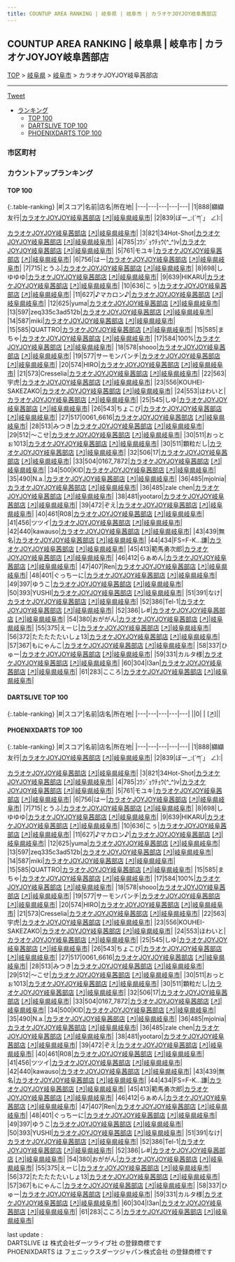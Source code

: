 ```yaml
---
title: COUNTUP AREA RANKING | 岐阜県 | 岐阜市 | カラオケJOYJOY岐阜茜部店
---
```

## COUNTUP AREA RANKING | 岐阜県 | 岐阜市 | カラオケJOYJOY岐阜茜部店

[TOP](/darts/rank/) > [岐阜県](/darts/rank/岐阜県/) > [岐阜市](/darts/rank/岐阜県/岐阜市/) > カラオケJOYJOY岐阜茜部店

___

<a href="https://twitter.com/share?ref_src=twsrc%5Etfw" data-text="COUNTUP AREA RANKING | 岐阜県岐阜市カラオケJOYJOY岐阜茜部店" class="twitter-share-button" data-hashtags="DARTSLIVE,PHOENIXDARTS,darts,ダーツ" data-show-count="false">Tweet</a>

* [ランキング](#カウントアップランキング)
    * [TOP 100](#top-100)
    * [DARTSLIVE TOP 100](#dartslive-top-100)
    * [PHOENIXDARTS TOP 100](#phoenixdarts-top-100)

### 市区町村

<ul>

</ul>

### カウントアップランキング

#### TOP 100



{:.table-ranking}
|#|スコア|名前|店名|所在地|
|---|---|---|---|---|
|1|888|<span class="rank-name-pd"><span class="pro-icon-pd"></span>纐纈 友行</span>|<a href="/darts/rank/shops/89224.html">カラオケJOYJOY岐阜茜部店</a> <a href="https://vs.phoenixdarts.com/jp/shop/shopDetailInfo/s_89224?s_seq=89224">[↗]</a>|<a href="/darts/rank/岐阜県/岐阜市">岐阜県岐阜市</a>|
|2|839|<span class="rank-name-pd">ぼー_:(´ཀ`」 ∠):</span>|<a href="/darts/rank/shops/89224.html">カラオケJOYJOY岐阜茜部店</a> <a href="https://vs.phoenixdarts.com/jp/shop/shopDetailInfo/s_89224?s_seq=89224">[↗]</a>|<a href="/darts/rank/岐阜県/岐阜市">岐阜県岐阜市</a>|
|3|821|<span class="rank-name-pd">34Hot-Shot</span>|<a href="/darts/rank/shops/89224.html">カラオケJOYJOY岐阜茜部店</a> <a href="https://vs.phoenixdarts.com/jp/shop/shopDetailInfo/s_89224?s_seq=89224">[↗]</a>|<a href="/darts/rank/岐阜県/岐阜市">岐阜県岐阜市</a>|
|4|785|<span class="rank-name-pd">ｺｳｼﾞｮｳﾁｮｳ(^_^)v</span>|<a href="/darts/rank/shops/89224.html">カラオケJOYJOY岐阜茜部店</a> <a href="https://vs.phoenixdarts.com/jp/shop/shopDetailInfo/s_89224?s_seq=89224">[↗]</a>|<a href="/darts/rank/岐阜県/岐阜市">岐阜県岐阜市</a>|
|5|761|<span class="rank-name-pd">モユキ</span>|<a href="/darts/rank/shops/89224.html">カラオケJOYJOY岐阜茜部店</a> <a href="https://vs.phoenixdarts.com/jp/shop/shopDetailInfo/s_89224?s_seq=89224">[↗]</a>|<a href="/darts/rank/岐阜県/岐阜市">岐阜県岐阜市</a>|
|6|756|<span class="rank-name-pd">はー</span>|<a href="/darts/rank/shops/89224.html">カラオケJOYJOY岐阜茜部店</a> <a href="https://vs.phoenixdarts.com/jp/shop/shopDetailInfo/s_89224?s_seq=89224">[↗]</a>|<a href="/darts/rank/岐阜県/岐阜市">岐阜県岐阜市</a>|
|7|715|<span class="rank-name-pd">とうふ</span>|<a href="/darts/rank/shops/89224.html">カラオケJOYJOY岐阜茜部店</a> <a href="https://vs.phoenixdarts.com/jp/shop/shopDetailInfo/s_89224?s_seq=89224">[↗]</a>|<a href="/darts/rank/岐阜県/岐阜市">岐阜県岐阜市</a>|
|8|698|<span class="rank-name-pd">しゆゆゆ</span>|<a href="/darts/rank/shops/89224.html">カラオケJOYJOY岐阜茜部店</a> <a href="https://vs.phoenixdarts.com/jp/shop/shopDetailInfo/s_89224?s_seq=89224">[↗]</a>|<a href="/darts/rank/岐阜県/岐阜市">岐阜県岐阜市</a>|
|9|639|<span class="rank-name-pd">HIKARU</span>|<a href="/darts/rank/shops/89224.html">カラオケJOYJOY岐阜茜部店</a> <a href="https://vs.phoenixdarts.com/jp/shop/shopDetailInfo/s_89224?s_seq=89224">[↗]</a>|<a href="/darts/rank/岐阜県/岐阜市">岐阜県岐阜市</a>|
|10|636|<span class="rank-name-pd">こぅ</span>|<a href="/darts/rank/shops/89224.html">カラオケJOYJOY岐阜茜部店</a> <a href="https://vs.phoenixdarts.com/jp/shop/shopDetailInfo/s_89224?s_seq=89224">[↗]</a>|<a href="/darts/rank/岐阜県/岐阜市">岐阜県岐阜市</a>|
|11|627|<span class="rank-name-pd">♪マカロン♪</span>|<a href="/darts/rank/shops/89224.html">カラオケJOYJOY岐阜茜部店</a> <a href="https://vs.phoenixdarts.com/jp/shop/shopDetailInfo/s_89224?s_seq=89224">[↗]</a>|<a href="/darts/rank/岐阜県/岐阜市">岐阜県岐阜市</a>|
|12|625|<span class="rank-name-pd">yuma</span>|<a href="/darts/rank/shops/89224.html">カラオケJOYJOY岐阜茜部店</a> <a href="https://vs.phoenixdarts.com/jp/shop/shopDetailInfo/s_89224?s_seq=89224">[↗]</a>|<a href="/darts/rank/岐阜県/岐阜市">岐阜県岐阜市</a>|
|13|597|<span class="rank-name-pd">zeq335c3ad512b</span>|<a href="/darts/rank/shops/89224.html">カラオケJOYJOY岐阜茜部店</a> <a href="https://vs.phoenixdarts.com/jp/shop/shopDetailInfo/s_89224?s_seq=89224">[↗]</a>|<a href="/darts/rank/岐阜県/岐阜市">岐阜県岐阜市</a>|
|14|587|<span class="rank-name-pd">miki</span>|<a href="/darts/rank/shops/89224.html">カラオケJOYJOY岐阜茜部店</a> <a href="https://vs.phoenixdarts.com/jp/shop/shopDetailInfo/s_89224?s_seq=89224">[↗]</a>|<a href="/darts/rank/岐阜県/岐阜市">岐阜県岐阜市</a>|
|15|585|<span class="rank-name-pd">QUATTRO</span>|<a href="/darts/rank/shops/89224.html">カラオケJOYJOY岐阜茜部店</a> <a href="https://vs.phoenixdarts.com/jp/shop/shopDetailInfo/s_89224?s_seq=89224">[↗]</a>|<a href="/darts/rank/岐阜県/岐阜市">岐阜県岐阜市</a>|
|15|585|<span class="rank-name-pd">まちゃ</span>|<a href="/darts/rank/shops/89224.html">カラオケJOYJOY岐阜茜部店</a> <a href="https://vs.phoenixdarts.com/jp/shop/shopDetailInfo/s_89224?s_seq=89224">[↗]</a>|<a href="/darts/rank/岐阜県/岐阜市">岐阜県岐阜市</a>|
|17|584|<span class="rank-name-pd">100%</span>|<a href="/darts/rank/shops/89224.html">カラオケJOYJOY岐阜茜部店</a> <a href="https://vs.phoenixdarts.com/jp/shop/shopDetailInfo/s_89224?s_seq=89224">[↗]</a>|<a href="/darts/rank/岐阜県/岐阜市">岐阜県岐阜市</a>|
|18|578|<span class="rank-name-pd">shooo</span>|<a href="/darts/rank/shops/89224.html">カラオケJOYJOY岐阜茜部店</a> <a href="https://vs.phoenixdarts.com/jp/shop/shopDetailInfo/s_89224?s_seq=89224">[↗]</a>|<a href="/darts/rank/岐阜県/岐阜市">岐阜県岐阜市</a>|
|19|577|<span class="rank-name-pd">サーモンパンチ</span>|<a href="/darts/rank/shops/89224.html">カラオケJOYJOY岐阜茜部店</a> <a href="https://vs.phoenixdarts.com/jp/shop/shopDetailInfo/s_89224?s_seq=89224">[↗]</a>|<a href="/darts/rank/岐阜県/岐阜市">岐阜県岐阜市</a>|
|20|574|<span class="rank-name-pd">HIRO</span>|<a href="/darts/rank/shops/89224.html">カラオケJOYJOY岐阜茜部店</a> <a href="https://vs.phoenixdarts.com/jp/shop/shopDetailInfo/s_89224?s_seq=89224">[↗]</a>|<a href="/darts/rank/岐阜県/岐阜市">岐阜県岐阜市</a>|
|21|573|<span class="rank-name-pd">Cresselia</span>|<a href="/darts/rank/shops/89224.html">カラオケJOYJOY岐阜茜部店</a> <a href="https://vs.phoenixdarts.com/jp/shop/shopDetailInfo/s_89224?s_seq=89224">[↗]</a>|<a href="/darts/rank/岐阜県/岐阜市">岐阜県岐阜市</a>|
|22|563|<span class="rank-name-pd">宇虎</span>|<a href="/darts/rank/shops/89224.html">カラオケJOYJOY岐阜茜部店</a> <a href="https://vs.phoenixdarts.com/jp/shop/shopDetailInfo/s_89224?s_seq=89224">[↗]</a>|<a href="/darts/rank/岐阜県/岐阜市">岐阜県岐阜市</a>|
|23|556|<span class="rank-name-pd">KOUHEI-SAKEZAKO</span>|<a href="/darts/rank/shops/89224.html">カラオケJOYJOY岐阜茜部店</a> <a href="https://vs.phoenixdarts.com/jp/shop/shopDetailInfo/s_89224?s_seq=89224">[↗]</a>|<a href="/darts/rank/岐阜県/岐阜市">岐阜県岐阜市</a>|
|24|553|<span class="rank-name-pd">ほわいと</span>|<a href="/darts/rank/shops/89224.html">カラオケJOYJOY岐阜茜部店</a> <a href="https://vs.phoenixdarts.com/jp/shop/shopDetailInfo/s_89224?s_seq=89224">[↗]</a>|<a href="/darts/rank/岐阜県/岐阜市">岐阜県岐阜市</a>|
|25|545|<span class="rank-name-pd">しゆ</span>|<a href="/darts/rank/shops/89224.html">カラオケJOYJOY岐阜茜部店</a> <a href="https://vs.phoenixdarts.com/jp/shop/shopDetailInfo/s_89224?s_seq=89224">[↗]</a>|<a href="/darts/rank/岐阜県/岐阜市">岐阜県岐阜市</a>|
|26|543|<span class="rank-name-pd">ちょこび</span>|<a href="/darts/rank/shops/89224.html">カラオケJOYJOY岐阜茜部店</a> <a href="https://vs.phoenixdarts.com/jp/shop/shopDetailInfo/s_89224?s_seq=89224">[↗]</a>|<a href="/darts/rank/岐阜県/岐阜市">岐阜県岐阜市</a>|
|27|517|<span class="rank-name-pd">0061_6616</span>|<a href="/darts/rank/shops/89224.html">カラオケJOYJOY岐阜茜部店</a> <a href="https://vs.phoenixdarts.com/jp/shop/shopDetailInfo/s_89224?s_seq=89224">[↗]</a>|<a href="/darts/rank/岐阜県/岐阜市">岐阜県岐阜市</a>|
|28|513|<span class="rank-name-pd">みつき</span>|<a href="/darts/rank/shops/89224.html">カラオケJOYJOY岐阜茜部店</a> <a href="https://vs.phoenixdarts.com/jp/shop/shopDetailInfo/s_89224?s_seq=89224">[↗]</a>|<a href="/darts/rank/岐阜県/岐阜市">岐阜県岐阜市</a>|
|29|512|<span class="rank-name-pd">〜こせ</span>|<a href="/darts/rank/shops/89224.html">カラオケJOYJOY岐阜茜部店</a> <a href="https://vs.phoenixdarts.com/jp/shop/shopDetailInfo/s_89224?s_seq=89224">[↗]</a>|<a href="/darts/rank/岐阜県/岐阜市">岐阜県岐阜市</a>|
|30|511|<span class="rank-name-pd">おっとぉ1013</span>|<a href="/darts/rank/shops/89224.html">カラオケJOYJOY岐阜茜部店</a> <a href="https://vs.phoenixdarts.com/jp/shop/shopDetailInfo/s_89224?s_seq=89224">[↗]</a>|<a href="/darts/rank/岐阜県/岐阜市">岐阜県岐阜市</a>|
|30|511|<span class="rank-name-pd">顆粒だし</span>|<a href="/darts/rank/shops/89224.html">カラオケJOYJOY岐阜茜部店</a> <a href="https://vs.phoenixdarts.com/jp/shop/shopDetailInfo/s_89224?s_seq=89224">[↗]</a>|<a href="/darts/rank/岐阜県/岐阜市">岐阜県岐阜市</a>|
|32|506|<span class="rank-name-pd">17</span>|<a href="/darts/rank/shops/89224.html">カラオケJOYJOY岐阜茜部店</a> <a href="https://vs.phoenixdarts.com/jp/shop/shopDetailInfo/s_89224?s_seq=89224">[↗]</a>|<a href="/darts/rank/岐阜県/岐阜市">岐阜県岐阜市</a>|
|33|504|<span class="rank-name-pd">0167_7872</span>|<a href="/darts/rank/shops/89224.html">カラオケJOYJOY岐阜茜部店</a> <a href="https://vs.phoenixdarts.com/jp/shop/shopDetailInfo/s_89224?s_seq=89224">[↗]</a>|<a href="/darts/rank/岐阜県/岐阜市">岐阜県岐阜市</a>|
|34|500|<span class="rank-name-pd">KID</span>|<a href="/darts/rank/shops/89224.html">カラオケJOYJOY岐阜茜部店</a> <a href="https://vs.phoenixdarts.com/jp/shop/shopDetailInfo/s_89224?s_seq=89224">[↗]</a>|<a href="/darts/rank/岐阜県/岐阜市">岐阜県岐阜市</a>|
|35|490|<span class="rank-name-pd">N.a.</span>|<a href="/darts/rank/shops/89224.html">カラオケJOYJOY岐阜茜部店</a> <a href="https://vs.phoenixdarts.com/jp/shop/shopDetailInfo/s_89224?s_seq=89224">[↗]</a>|<a href="/darts/rank/岐阜県/岐阜市">岐阜県岐阜市</a>|
|36|485|<span class="rank-name-pd">mjolnia</span>|<a href="/darts/rank/shops/89224.html">カラオケJOYJOY岐阜茜部店</a> <a href="https://vs.phoenixdarts.com/jp/shop/shopDetailInfo/s_89224?s_seq=89224">[↗]</a>|<a href="/darts/rank/岐阜県/岐阜市">岐阜県岐阜市</a>|
|36|485|<span class="rank-name-pd">zale chen</span>|<a href="/darts/rank/shops/89224.html">カラオケJOYJOY岐阜茜部店</a> <a href="https://vs.phoenixdarts.com/jp/shop/shopDetailInfo/s_89224?s_seq=89224">[↗]</a>|<a href="/darts/rank/岐阜県/岐阜市">岐阜県岐阜市</a>|
|38|481|<span class="rank-name-pd">yootaro</span>|<a href="/darts/rank/shops/89224.html">カラオケJOYJOY岐阜茜部店</a> <a href="https://vs.phoenixdarts.com/jp/shop/shopDetailInfo/s_89224?s_seq=89224">[↗]</a>|<a href="/darts/rank/岐阜県/岐阜市">岐阜県岐阜市</a>|
|39|472|<span class="rank-name-pd">ぞえ</span>|<a href="/darts/rank/shops/89224.html">カラオケJOYJOY岐阜茜部店</a> <a href="https://vs.phoenixdarts.com/jp/shop/shopDetailInfo/s_89224?s_seq=89224">[↗]</a>|<a href="/darts/rank/岐阜県/岐阜市">岐阜県岐阜市</a>|
|40|461|<span class="rank-name-pd">R08</span>|<a href="/darts/rank/shops/89224.html">カラオケJOYJOY岐阜茜部店</a> <a href="https://vs.phoenixdarts.com/jp/shop/shopDetailInfo/s_89224?s_seq=89224">[↗]</a>|<a href="/darts/rank/岐阜県/岐阜市">岐阜県岐阜市</a>|
|41|456|<span class="rank-name-pd">ツツイ</span>|<a href="/darts/rank/shops/89224.html">カラオケJOYJOY岐阜茜部店</a> <a href="https://vs.phoenixdarts.com/jp/shop/shopDetailInfo/s_89224?s_seq=89224">[↗]</a>|<a href="/darts/rank/岐阜県/岐阜市">岐阜県岐阜市</a>|
|42|440|<span class="rank-name-pd">kawauso</span>|<a href="/darts/rank/shops/89224.html">カラオケJOYJOY岐阜茜部店</a> <a href="https://vs.phoenixdarts.com/jp/shop/shopDetailInfo/s_89224?s_seq=89224">[↗]</a>|<a href="/darts/rank/岐阜県/岐阜市">岐阜県岐阜市</a>|
|43|439|<span class="rank-name-pd">無名</span>|<a href="/darts/rank/shops/89224.html">カラオケJOYJOY岐阜茜部店</a> <a href="https://vs.phoenixdarts.com/jp/shop/shopDetailInfo/s_89224?s_seq=89224">[↗]</a>|<a href="/darts/rank/岐阜県/岐阜市">岐阜県岐阜市</a>|
|44|434|<span class="rank-name-pd">FS=F-K...謙</span>|<a href="/darts/rank/shops/89224.html">カラオケJOYJOY岐阜茜部店</a> <a href="https://vs.phoenixdarts.com/jp/shop/shopDetailInfo/s_89224?s_seq=89224">[↗]</a>|<a href="/darts/rank/岐阜県/岐阜市">岐阜県岐阜市</a>|
|45|413|<span class="rank-name-pd">範馬勇次郎</span>|<a href="/darts/rank/shops/89224.html">カラオケJOYJOY岐阜茜部店</a> <a href="https://vs.phoenixdarts.com/jp/shop/shopDetailInfo/s_89224?s_seq=89224">[↗]</a>|<a href="/darts/rank/岐阜県/岐阜市">岐阜県岐阜市</a>|
|46|412|<span class="rank-name-pd">らぁめん</span>|<a href="/darts/rank/shops/89224.html">カラオケJOYJOY岐阜茜部店</a> <a href="https://vs.phoenixdarts.com/jp/shop/shopDetailInfo/s_89224?s_seq=89224">[↗]</a>|<a href="/darts/rank/岐阜県/岐阜市">岐阜県岐阜市</a>|
|47|407|<span class="rank-name-pd">Ren</span>|<a href="/darts/rank/shops/89224.html">カラオケJOYJOY岐阜茜部店</a> <a href="https://vs.phoenixdarts.com/jp/shop/shopDetailInfo/s_89224?s_seq=89224">[↗]</a>|<a href="/darts/rank/岐阜県/岐阜市">岐阜県岐阜市</a>|
|48|401|<span class="rank-name-pd">ぐっちーに</span>|<a href="/darts/rank/shops/89224.html">カラオケJOYJOY岐阜茜部店</a> <a href="https://vs.phoenixdarts.com/jp/shop/shopDetailInfo/s_89224?s_seq=89224">[↗]</a>|<a href="/darts/rank/岐阜県/岐阜市">岐阜県岐阜市</a>|
|49|397|<span class="rank-name-pd">ゆうこ</span>|<a href="/darts/rank/shops/89224.html">カラオケJOYJOY岐阜茜部店</a> <a href="https://vs.phoenixdarts.com/jp/shop/shopDetailInfo/s_89224?s_seq=89224">[↗]</a>|<a href="/darts/rank/岐阜県/岐阜市">岐阜県岐阜市</a>|
|50|393|<span class="rank-name-pd">YUSHI</span>|<a href="/darts/rank/shops/89224.html">カラオケJOYJOY岐阜茜部店</a> <a href="https://vs.phoenixdarts.com/jp/shop/shopDetailInfo/s_89224?s_seq=89224">[↗]</a>|<a href="/darts/rank/岐阜県/岐阜市">岐阜県岐阜市</a>|
|51|391|<span class="rank-name-pd">なけ</span>|<a href="/darts/rank/shops/89224.html">カラオケJOYJOY岐阜茜部店</a> <a href="https://vs.phoenixdarts.com/jp/shop/shopDetailInfo/s_89224?s_seq=89224">[↗]</a>|<a href="/darts/rank/岐阜県/岐阜市">岐阜県岐阜市</a>|
|52|386|<span class="rank-name-pd">Tel-1</span>|<a href="/darts/rank/shops/89224.html">カラオケJOYJOY岐阜茜部店</a> <a href="https://vs.phoenixdarts.com/jp/shop/shopDetailInfo/s_89224?s_seq=89224">[↗]</a>|<a href="/darts/rank/岐阜県/岐阜市">岐阜県岐阜市</a>|
|52|386|<span class="rank-name-pd">レ#</span>|<a href="/darts/rank/shops/89224.html">カラオケJOYJOY岐阜茜部店</a> <a href="https://vs.phoenixdarts.com/jp/shop/shopDetailInfo/s_89224?s_seq=89224">[↗]</a>|<a href="/darts/rank/岐阜県/岐阜市">岐阜県岐阜市</a>|
|54|380|<span class="rank-name-pd">おががん</span>|<a href="/darts/rank/shops/89224.html">カラオケJOYJOY岐阜茜部店</a> <a href="https://vs.phoenixdarts.com/jp/shop/shopDetailInfo/s_89224?s_seq=89224">[↗]</a>|<a href="/darts/rank/岐阜県/岐阜市">岐阜県岐阜市</a>|
|55|375|<span class="rank-name-pd">えーじ</span>|<a href="/darts/rank/shops/89224.html">カラオケJOYJOY岐阜茜部店</a> <a href="https://vs.phoenixdarts.com/jp/shop/shopDetailInfo/s_89224?s_seq=89224">[↗]</a>|<a href="/darts/rank/岐阜県/岐阜市">岐阜県岐阜市</a>|
|56|372|<span class="rank-name-pd">たたたたたいしょ13</span>|<a href="/darts/rank/shops/89224.html">カラオケJOYJOY岐阜茜部店</a> <a href="https://vs.phoenixdarts.com/jp/shop/shopDetailInfo/s_89224?s_seq=89224">[↗]</a>|<a href="/darts/rank/岐阜県/岐阜市">岐阜県岐阜市</a>|
|57|367|<span class="rank-name-pd">もにゃんこ</span>|<a href="/darts/rank/shops/89224.html">カラオケJOYJOY岐阜茜部店</a> <a href="https://vs.phoenixdarts.com/jp/shop/shopDetailInfo/s_89224?s_seq=89224">[↗]</a>|<a href="/darts/rank/岐阜県/岐阜市">岐阜県岐阜市</a>|
|58|337|<span class="rank-name-pd">ひゅー</span>|<a href="/darts/rank/shops/89224.html">カラオケJOYJOY岐阜茜部店</a> <a href="https://vs.phoenixdarts.com/jp/shop/shopDetailInfo/s_89224?s_seq=89224">[↗]</a>|<a href="/darts/rank/岐阜県/岐阜市">岐阜県岐阜市</a>|
|59|331|<span class="rank-name-pd">カルタ様</span>|<a href="/darts/rank/shops/89224.html">カラオケJOYJOY岐阜茜部店</a> <a href="https://vs.phoenixdarts.com/jp/shop/shopDetailInfo/s_89224?s_seq=89224">[↗]</a>|<a href="/darts/rank/岐阜県/岐阜市">岐阜県岐阜市</a>|
|60|304|<span class="rank-name-pd">l3an</span>|<a href="/darts/rank/shops/89224.html">カラオケJOYJOY岐阜茜部店</a> <a href="https://vs.phoenixdarts.com/jp/shop/shopDetailInfo/s_89224?s_seq=89224">[↗]</a>|<a href="/darts/rank/岐阜県/岐阜市">岐阜県岐阜市</a>|
|61|283|<span class="rank-name-pd">こころ</span>|<a href="/darts/rank/shops/89224.html">カラオケJOYJOY岐阜茜部店</a> <a href="https://vs.phoenixdarts.com/jp/shop/shopDetailInfo/s_89224?s_seq=89224">[↗]</a>|<a href="/darts/rank/岐阜県/岐阜市">岐阜県岐阜市</a>|


#### DARTSLIVE TOP 100



{:.table-ranking}
|#|スコア|名前|店名|所在地|
|---|---|---|---|---|
||0|<span class="rank-name-dl"> </span>|<a href="/darts/rank/shops/.html"></a> <a href="">[↗]</a>|<a href="/darts/rank//"></a>|


#### PHOENIXDARTS TOP 100



{:.table-ranking}
|#|スコア|名前|店名|所在地|
|---|---|---|---|---|
|1|888|<span class="rank-name-pd"><span class="pro-icon-pd"></span>纐纈 友行</span>|<a href="/darts/rank/shops/89224.html">カラオケJOYJOY岐阜茜部店</a> <a href="https://vs.phoenixdarts.com/jp/shop/shopDetailInfo/s_89224?s_seq=89224">[↗]</a>|<a href="/darts/rank/岐阜県/岐阜市">岐阜県岐阜市</a>|
|2|839|<span class="rank-name-pd">ぼー_:(´ཀ`」 ∠):</span>|<a href="/darts/rank/shops/89224.html">カラオケJOYJOY岐阜茜部店</a> <a href="https://vs.phoenixdarts.com/jp/shop/shopDetailInfo/s_89224?s_seq=89224">[↗]</a>|<a href="/darts/rank/岐阜県/岐阜市">岐阜県岐阜市</a>|
|3|821|<span class="rank-name-pd">34Hot-Shot</span>|<a href="/darts/rank/shops/89224.html">カラオケJOYJOY岐阜茜部店</a> <a href="https://vs.phoenixdarts.com/jp/shop/shopDetailInfo/s_89224?s_seq=89224">[↗]</a>|<a href="/darts/rank/岐阜県/岐阜市">岐阜県岐阜市</a>|
|4|785|<span class="rank-name-pd">ｺｳｼﾞｮｳﾁｮｳ(^_^)v</span>|<a href="/darts/rank/shops/89224.html">カラオケJOYJOY岐阜茜部店</a> <a href="https://vs.phoenixdarts.com/jp/shop/shopDetailInfo/s_89224?s_seq=89224">[↗]</a>|<a href="/darts/rank/岐阜県/岐阜市">岐阜県岐阜市</a>|
|5|761|<span class="rank-name-pd">モユキ</span>|<a href="/darts/rank/shops/89224.html">カラオケJOYJOY岐阜茜部店</a> <a href="https://vs.phoenixdarts.com/jp/shop/shopDetailInfo/s_89224?s_seq=89224">[↗]</a>|<a href="/darts/rank/岐阜県/岐阜市">岐阜県岐阜市</a>|
|6|756|<span class="rank-name-pd">はー</span>|<a href="/darts/rank/shops/89224.html">カラオケJOYJOY岐阜茜部店</a> <a href="https://vs.phoenixdarts.com/jp/shop/shopDetailInfo/s_89224?s_seq=89224">[↗]</a>|<a href="/darts/rank/岐阜県/岐阜市">岐阜県岐阜市</a>|
|7|715|<span class="rank-name-pd">とうふ</span>|<a href="/darts/rank/shops/89224.html">カラオケJOYJOY岐阜茜部店</a> <a href="https://vs.phoenixdarts.com/jp/shop/shopDetailInfo/s_89224?s_seq=89224">[↗]</a>|<a href="/darts/rank/岐阜県/岐阜市">岐阜県岐阜市</a>|
|8|698|<span class="rank-name-pd">しゆゆゆ</span>|<a href="/darts/rank/shops/89224.html">カラオケJOYJOY岐阜茜部店</a> <a href="https://vs.phoenixdarts.com/jp/shop/shopDetailInfo/s_89224?s_seq=89224">[↗]</a>|<a href="/darts/rank/岐阜県/岐阜市">岐阜県岐阜市</a>|
|9|639|<span class="rank-name-pd">HIKARU</span>|<a href="/darts/rank/shops/89224.html">カラオケJOYJOY岐阜茜部店</a> <a href="https://vs.phoenixdarts.com/jp/shop/shopDetailInfo/s_89224?s_seq=89224">[↗]</a>|<a href="/darts/rank/岐阜県/岐阜市">岐阜県岐阜市</a>|
|10|636|<span class="rank-name-pd">こぅ</span>|<a href="/darts/rank/shops/89224.html">カラオケJOYJOY岐阜茜部店</a> <a href="https://vs.phoenixdarts.com/jp/shop/shopDetailInfo/s_89224?s_seq=89224">[↗]</a>|<a href="/darts/rank/岐阜県/岐阜市">岐阜県岐阜市</a>|
|11|627|<span class="rank-name-pd">♪マカロン♪</span>|<a href="/darts/rank/shops/89224.html">カラオケJOYJOY岐阜茜部店</a> <a href="https://vs.phoenixdarts.com/jp/shop/shopDetailInfo/s_89224?s_seq=89224">[↗]</a>|<a href="/darts/rank/岐阜県/岐阜市">岐阜県岐阜市</a>|
|12|625|<span class="rank-name-pd">yuma</span>|<a href="/darts/rank/shops/89224.html">カラオケJOYJOY岐阜茜部店</a> <a href="https://vs.phoenixdarts.com/jp/shop/shopDetailInfo/s_89224?s_seq=89224">[↗]</a>|<a href="/darts/rank/岐阜県/岐阜市">岐阜県岐阜市</a>|
|13|597|<span class="rank-name-pd">zeq335c3ad512b</span>|<a href="/darts/rank/shops/89224.html">カラオケJOYJOY岐阜茜部店</a> <a href="https://vs.phoenixdarts.com/jp/shop/shopDetailInfo/s_89224?s_seq=89224">[↗]</a>|<a href="/darts/rank/岐阜県/岐阜市">岐阜県岐阜市</a>|
|14|587|<span class="rank-name-pd">miki</span>|<a href="/darts/rank/shops/89224.html">カラオケJOYJOY岐阜茜部店</a> <a href="https://vs.phoenixdarts.com/jp/shop/shopDetailInfo/s_89224?s_seq=89224">[↗]</a>|<a href="/darts/rank/岐阜県/岐阜市">岐阜県岐阜市</a>|
|15|585|<span class="rank-name-pd">QUATTRO</span>|<a href="/darts/rank/shops/89224.html">カラオケJOYJOY岐阜茜部店</a> <a href="https://vs.phoenixdarts.com/jp/shop/shopDetailInfo/s_89224?s_seq=89224">[↗]</a>|<a href="/darts/rank/岐阜県/岐阜市">岐阜県岐阜市</a>|
|15|585|<span class="rank-name-pd">まちゃ</span>|<a href="/darts/rank/shops/89224.html">カラオケJOYJOY岐阜茜部店</a> <a href="https://vs.phoenixdarts.com/jp/shop/shopDetailInfo/s_89224?s_seq=89224">[↗]</a>|<a href="/darts/rank/岐阜県/岐阜市">岐阜県岐阜市</a>|
|17|584|<span class="rank-name-pd">100%</span>|<a href="/darts/rank/shops/89224.html">カラオケJOYJOY岐阜茜部店</a> <a href="https://vs.phoenixdarts.com/jp/shop/shopDetailInfo/s_89224?s_seq=89224">[↗]</a>|<a href="/darts/rank/岐阜県/岐阜市">岐阜県岐阜市</a>|
|18|578|<span class="rank-name-pd">shooo</span>|<a href="/darts/rank/shops/89224.html">カラオケJOYJOY岐阜茜部店</a> <a href="https://vs.phoenixdarts.com/jp/shop/shopDetailInfo/s_89224?s_seq=89224">[↗]</a>|<a href="/darts/rank/岐阜県/岐阜市">岐阜県岐阜市</a>|
|19|577|<span class="rank-name-pd">サーモンパンチ</span>|<a href="/darts/rank/shops/89224.html">カラオケJOYJOY岐阜茜部店</a> <a href="https://vs.phoenixdarts.com/jp/shop/shopDetailInfo/s_89224?s_seq=89224">[↗]</a>|<a href="/darts/rank/岐阜県/岐阜市">岐阜県岐阜市</a>|
|20|574|<span class="rank-name-pd">HIRO</span>|<a href="/darts/rank/shops/89224.html">カラオケJOYJOY岐阜茜部店</a> <a href="https://vs.phoenixdarts.com/jp/shop/shopDetailInfo/s_89224?s_seq=89224">[↗]</a>|<a href="/darts/rank/岐阜県/岐阜市">岐阜県岐阜市</a>|
|21|573|<span class="rank-name-pd">Cresselia</span>|<a href="/darts/rank/shops/89224.html">カラオケJOYJOY岐阜茜部店</a> <a href="https://vs.phoenixdarts.com/jp/shop/shopDetailInfo/s_89224?s_seq=89224">[↗]</a>|<a href="/darts/rank/岐阜県/岐阜市">岐阜県岐阜市</a>|
|22|563|<span class="rank-name-pd">宇虎</span>|<a href="/darts/rank/shops/89224.html">カラオケJOYJOY岐阜茜部店</a> <a href="https://vs.phoenixdarts.com/jp/shop/shopDetailInfo/s_89224?s_seq=89224">[↗]</a>|<a href="/darts/rank/岐阜県/岐阜市">岐阜県岐阜市</a>|
|23|556|<span class="rank-name-pd">KOUHEI-SAKEZAKO</span>|<a href="/darts/rank/shops/89224.html">カラオケJOYJOY岐阜茜部店</a> <a href="https://vs.phoenixdarts.com/jp/shop/shopDetailInfo/s_89224?s_seq=89224">[↗]</a>|<a href="/darts/rank/岐阜県/岐阜市">岐阜県岐阜市</a>|
|24|553|<span class="rank-name-pd">ほわいと</span>|<a href="/darts/rank/shops/89224.html">カラオケJOYJOY岐阜茜部店</a> <a href="https://vs.phoenixdarts.com/jp/shop/shopDetailInfo/s_89224?s_seq=89224">[↗]</a>|<a href="/darts/rank/岐阜県/岐阜市">岐阜県岐阜市</a>|
|25|545|<span class="rank-name-pd">しゆ</span>|<a href="/darts/rank/shops/89224.html">カラオケJOYJOY岐阜茜部店</a> <a href="https://vs.phoenixdarts.com/jp/shop/shopDetailInfo/s_89224?s_seq=89224">[↗]</a>|<a href="/darts/rank/岐阜県/岐阜市">岐阜県岐阜市</a>|
|26|543|<span class="rank-name-pd">ちょこび</span>|<a href="/darts/rank/shops/89224.html">カラオケJOYJOY岐阜茜部店</a> <a href="https://vs.phoenixdarts.com/jp/shop/shopDetailInfo/s_89224?s_seq=89224">[↗]</a>|<a href="/darts/rank/岐阜県/岐阜市">岐阜県岐阜市</a>|
|27|517|<span class="rank-name-pd">0061_6616</span>|<a href="/darts/rank/shops/89224.html">カラオケJOYJOY岐阜茜部店</a> <a href="https://vs.phoenixdarts.com/jp/shop/shopDetailInfo/s_89224?s_seq=89224">[↗]</a>|<a href="/darts/rank/岐阜県/岐阜市">岐阜県岐阜市</a>|
|28|513|<span class="rank-name-pd">みつき</span>|<a href="/darts/rank/shops/89224.html">カラオケJOYJOY岐阜茜部店</a> <a href="https://vs.phoenixdarts.com/jp/shop/shopDetailInfo/s_89224?s_seq=89224">[↗]</a>|<a href="/darts/rank/岐阜県/岐阜市">岐阜県岐阜市</a>|
|29|512|<span class="rank-name-pd">〜こせ</span>|<a href="/darts/rank/shops/89224.html">カラオケJOYJOY岐阜茜部店</a> <a href="https://vs.phoenixdarts.com/jp/shop/shopDetailInfo/s_89224?s_seq=89224">[↗]</a>|<a href="/darts/rank/岐阜県/岐阜市">岐阜県岐阜市</a>|
|30|511|<span class="rank-name-pd">おっとぉ1013</span>|<a href="/darts/rank/shops/89224.html">カラオケJOYJOY岐阜茜部店</a> <a href="https://vs.phoenixdarts.com/jp/shop/shopDetailInfo/s_89224?s_seq=89224">[↗]</a>|<a href="/darts/rank/岐阜県/岐阜市">岐阜県岐阜市</a>|
|30|511|<span class="rank-name-pd">顆粒だし</span>|<a href="/darts/rank/shops/89224.html">カラオケJOYJOY岐阜茜部店</a> <a href="https://vs.phoenixdarts.com/jp/shop/shopDetailInfo/s_89224?s_seq=89224">[↗]</a>|<a href="/darts/rank/岐阜県/岐阜市">岐阜県岐阜市</a>|
|32|506|<span class="rank-name-pd">17</span>|<a href="/darts/rank/shops/89224.html">カラオケJOYJOY岐阜茜部店</a> <a href="https://vs.phoenixdarts.com/jp/shop/shopDetailInfo/s_89224?s_seq=89224">[↗]</a>|<a href="/darts/rank/岐阜県/岐阜市">岐阜県岐阜市</a>|
|33|504|<span class="rank-name-pd">0167_7872</span>|<a href="/darts/rank/shops/89224.html">カラオケJOYJOY岐阜茜部店</a> <a href="https://vs.phoenixdarts.com/jp/shop/shopDetailInfo/s_89224?s_seq=89224">[↗]</a>|<a href="/darts/rank/岐阜県/岐阜市">岐阜県岐阜市</a>|
|34|500|<span class="rank-name-pd">KID</span>|<a href="/darts/rank/shops/89224.html">カラオケJOYJOY岐阜茜部店</a> <a href="https://vs.phoenixdarts.com/jp/shop/shopDetailInfo/s_89224?s_seq=89224">[↗]</a>|<a href="/darts/rank/岐阜県/岐阜市">岐阜県岐阜市</a>|
|35|490|<span class="rank-name-pd">N.a.</span>|<a href="/darts/rank/shops/89224.html">カラオケJOYJOY岐阜茜部店</a> <a href="https://vs.phoenixdarts.com/jp/shop/shopDetailInfo/s_89224?s_seq=89224">[↗]</a>|<a href="/darts/rank/岐阜県/岐阜市">岐阜県岐阜市</a>|
|36|485|<span class="rank-name-pd">mjolnia</span>|<a href="/darts/rank/shops/89224.html">カラオケJOYJOY岐阜茜部店</a> <a href="https://vs.phoenixdarts.com/jp/shop/shopDetailInfo/s_89224?s_seq=89224">[↗]</a>|<a href="/darts/rank/岐阜県/岐阜市">岐阜県岐阜市</a>|
|36|485|<span class="rank-name-pd">zale chen</span>|<a href="/darts/rank/shops/89224.html">カラオケJOYJOY岐阜茜部店</a> <a href="https://vs.phoenixdarts.com/jp/shop/shopDetailInfo/s_89224?s_seq=89224">[↗]</a>|<a href="/darts/rank/岐阜県/岐阜市">岐阜県岐阜市</a>|
|38|481|<span class="rank-name-pd">yootaro</span>|<a href="/darts/rank/shops/89224.html">カラオケJOYJOY岐阜茜部店</a> <a href="https://vs.phoenixdarts.com/jp/shop/shopDetailInfo/s_89224?s_seq=89224">[↗]</a>|<a href="/darts/rank/岐阜県/岐阜市">岐阜県岐阜市</a>|
|39|472|<span class="rank-name-pd">ぞえ</span>|<a href="/darts/rank/shops/89224.html">カラオケJOYJOY岐阜茜部店</a> <a href="https://vs.phoenixdarts.com/jp/shop/shopDetailInfo/s_89224?s_seq=89224">[↗]</a>|<a href="/darts/rank/岐阜県/岐阜市">岐阜県岐阜市</a>|
|40|461|<span class="rank-name-pd">R08</span>|<a href="/darts/rank/shops/89224.html">カラオケJOYJOY岐阜茜部店</a> <a href="https://vs.phoenixdarts.com/jp/shop/shopDetailInfo/s_89224?s_seq=89224">[↗]</a>|<a href="/darts/rank/岐阜県/岐阜市">岐阜県岐阜市</a>|
|41|456|<span class="rank-name-pd">ツツイ</span>|<a href="/darts/rank/shops/89224.html">カラオケJOYJOY岐阜茜部店</a> <a href="https://vs.phoenixdarts.com/jp/shop/shopDetailInfo/s_89224?s_seq=89224">[↗]</a>|<a href="/darts/rank/岐阜県/岐阜市">岐阜県岐阜市</a>|
|42|440|<span class="rank-name-pd">kawauso</span>|<a href="/darts/rank/shops/89224.html">カラオケJOYJOY岐阜茜部店</a> <a href="https://vs.phoenixdarts.com/jp/shop/shopDetailInfo/s_89224?s_seq=89224">[↗]</a>|<a href="/darts/rank/岐阜県/岐阜市">岐阜県岐阜市</a>|
|43|439|<span class="rank-name-pd">無名</span>|<a href="/darts/rank/shops/89224.html">カラオケJOYJOY岐阜茜部店</a> <a href="https://vs.phoenixdarts.com/jp/shop/shopDetailInfo/s_89224?s_seq=89224">[↗]</a>|<a href="/darts/rank/岐阜県/岐阜市">岐阜県岐阜市</a>|
|44|434|<span class="rank-name-pd">FS=F-K...謙</span>|<a href="/darts/rank/shops/89224.html">カラオケJOYJOY岐阜茜部店</a> <a href="https://vs.phoenixdarts.com/jp/shop/shopDetailInfo/s_89224?s_seq=89224">[↗]</a>|<a href="/darts/rank/岐阜県/岐阜市">岐阜県岐阜市</a>|
|45|413|<span class="rank-name-pd">範馬勇次郎</span>|<a href="/darts/rank/shops/89224.html">カラオケJOYJOY岐阜茜部店</a> <a href="https://vs.phoenixdarts.com/jp/shop/shopDetailInfo/s_89224?s_seq=89224">[↗]</a>|<a href="/darts/rank/岐阜県/岐阜市">岐阜県岐阜市</a>|
|46|412|<span class="rank-name-pd">らぁめん</span>|<a href="/darts/rank/shops/89224.html">カラオケJOYJOY岐阜茜部店</a> <a href="https://vs.phoenixdarts.com/jp/shop/shopDetailInfo/s_89224?s_seq=89224">[↗]</a>|<a href="/darts/rank/岐阜県/岐阜市">岐阜県岐阜市</a>|
|47|407|<span class="rank-name-pd">Ren</span>|<a href="/darts/rank/shops/89224.html">カラオケJOYJOY岐阜茜部店</a> <a href="https://vs.phoenixdarts.com/jp/shop/shopDetailInfo/s_89224?s_seq=89224">[↗]</a>|<a href="/darts/rank/岐阜県/岐阜市">岐阜県岐阜市</a>|
|48|401|<span class="rank-name-pd">ぐっちーに</span>|<a href="/darts/rank/shops/89224.html">カラオケJOYJOY岐阜茜部店</a> <a href="https://vs.phoenixdarts.com/jp/shop/shopDetailInfo/s_89224?s_seq=89224">[↗]</a>|<a href="/darts/rank/岐阜県/岐阜市">岐阜県岐阜市</a>|
|49|397|<span class="rank-name-pd">ゆうこ</span>|<a href="/darts/rank/shops/89224.html">カラオケJOYJOY岐阜茜部店</a> <a href="https://vs.phoenixdarts.com/jp/shop/shopDetailInfo/s_89224?s_seq=89224">[↗]</a>|<a href="/darts/rank/岐阜県/岐阜市">岐阜県岐阜市</a>|
|50|393|<span class="rank-name-pd">YUSHI</span>|<a href="/darts/rank/shops/89224.html">カラオケJOYJOY岐阜茜部店</a> <a href="https://vs.phoenixdarts.com/jp/shop/shopDetailInfo/s_89224?s_seq=89224">[↗]</a>|<a href="/darts/rank/岐阜県/岐阜市">岐阜県岐阜市</a>|
|51|391|<span class="rank-name-pd">なけ</span>|<a href="/darts/rank/shops/89224.html">カラオケJOYJOY岐阜茜部店</a> <a href="https://vs.phoenixdarts.com/jp/shop/shopDetailInfo/s_89224?s_seq=89224">[↗]</a>|<a href="/darts/rank/岐阜県/岐阜市">岐阜県岐阜市</a>|
|52|386|<span class="rank-name-pd">Tel-1</span>|<a href="/darts/rank/shops/89224.html">カラオケJOYJOY岐阜茜部店</a> <a href="https://vs.phoenixdarts.com/jp/shop/shopDetailInfo/s_89224?s_seq=89224">[↗]</a>|<a href="/darts/rank/岐阜県/岐阜市">岐阜県岐阜市</a>|
|52|386|<span class="rank-name-pd">レ#</span>|<a href="/darts/rank/shops/89224.html">カラオケJOYJOY岐阜茜部店</a> <a href="https://vs.phoenixdarts.com/jp/shop/shopDetailInfo/s_89224?s_seq=89224">[↗]</a>|<a href="/darts/rank/岐阜県/岐阜市">岐阜県岐阜市</a>|
|54|380|<span class="rank-name-pd">おががん</span>|<a href="/darts/rank/shops/89224.html">カラオケJOYJOY岐阜茜部店</a> <a href="https://vs.phoenixdarts.com/jp/shop/shopDetailInfo/s_89224?s_seq=89224">[↗]</a>|<a href="/darts/rank/岐阜県/岐阜市">岐阜県岐阜市</a>|
|55|375|<span class="rank-name-pd">えーじ</span>|<a href="/darts/rank/shops/89224.html">カラオケJOYJOY岐阜茜部店</a> <a href="https://vs.phoenixdarts.com/jp/shop/shopDetailInfo/s_89224?s_seq=89224">[↗]</a>|<a href="/darts/rank/岐阜県/岐阜市">岐阜県岐阜市</a>|
|56|372|<span class="rank-name-pd">たたたたたいしょ13</span>|<a href="/darts/rank/shops/89224.html">カラオケJOYJOY岐阜茜部店</a> <a href="https://vs.phoenixdarts.com/jp/shop/shopDetailInfo/s_89224?s_seq=89224">[↗]</a>|<a href="/darts/rank/岐阜県/岐阜市">岐阜県岐阜市</a>|
|57|367|<span class="rank-name-pd">もにゃんこ</span>|<a href="/darts/rank/shops/89224.html">カラオケJOYJOY岐阜茜部店</a> <a href="https://vs.phoenixdarts.com/jp/shop/shopDetailInfo/s_89224?s_seq=89224">[↗]</a>|<a href="/darts/rank/岐阜県/岐阜市">岐阜県岐阜市</a>|
|58|337|<span class="rank-name-pd">ひゅー</span>|<a href="/darts/rank/shops/89224.html">カラオケJOYJOY岐阜茜部店</a> <a href="https://vs.phoenixdarts.com/jp/shop/shopDetailInfo/s_89224?s_seq=89224">[↗]</a>|<a href="/darts/rank/岐阜県/岐阜市">岐阜県岐阜市</a>|
|59|331|<span class="rank-name-pd">カルタ様</span>|<a href="/darts/rank/shops/89224.html">カラオケJOYJOY岐阜茜部店</a> <a href="https://vs.phoenixdarts.com/jp/shop/shopDetailInfo/s_89224?s_seq=89224">[↗]</a>|<a href="/darts/rank/岐阜県/岐阜市">岐阜県岐阜市</a>|
|60|304|<span class="rank-name-pd">l3an</span>|<a href="/darts/rank/shops/89224.html">カラオケJOYJOY岐阜茜部店</a> <a href="https://vs.phoenixdarts.com/jp/shop/shopDetailInfo/s_89224?s_seq=89224">[↗]</a>|<a href="/darts/rank/岐阜県/岐阜市">岐阜県岐阜市</a>|
|61|283|<span class="rank-name-pd">こころ</span>|<a href="/darts/rank/shops/89224.html">カラオケJOYJOY岐阜茜部店</a> <a href="https://vs.phoenixdarts.com/jp/shop/shopDetailInfo/s_89224?s_seq=89224">[↗]</a>|<a href="/darts/rank/岐阜県/岐阜市">岐阜県岐阜市</a>|


<div class="footer border-top border-gray-light mt-5 pt-3 text-right text-gray">
    last update : <span style="font-weight: italic" id="foot_last_modified"></span><br />
    DARTSLIVE は 株式会社ダーツライブ社 の登録商標です<br />
    PHOENIXDARTS は フェニックスダーツジャパン株式会社 の登録商標です<br />
</div>

<script src="https://cdnjs.cloudflare.com/ajax/libs/jquery.tablesorter/2.31.3/js/jquery.tablesorter.min.js" integrity="sha512-qzgd5cYSZcosqpzpn7zF2ZId8f/8CHmFKZ8j7mU4OUXTNRd5g+ZHBPsgKEwoqxCtdQvExE5LprwwPAgoicguNg==" crossorigin="anonymous" referrerpolicy="no-referrer"></script>
<link rel="stylesheet" href="https://cdnjs.cloudflare.com/ajax/libs/jquery.tablesorter/2.31.3/css/theme.default.min.css" integrity="sha512-wghhOJkjQX0Lh3NSWvNKeZ0ZpNn+SPVXX1Qyc9OCaogADktxrBiBdKGDoqVUOyhStvMBmJQ8ZdMHiR3wuEq8+w==" crossorigin="anonymous" referrerpolicy="no-referrer" />
<script>
$(function() {
    $(".table-ranking").tablesorter({sortList:[[0, 0]]});
    $("#foot_last_modified").text(formatDate(new Date(document.lastModified), 'yyyy-MM-dd HH:mm:ss'));
});
</script>

<script async src="https://platform.twitter.com/widgets.js" charset="utf-8"></script>